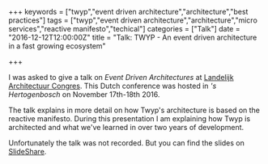 +++
keywords = ["twyp","event driven architecture","architecture","best practices"]
tags = ["twyp","event driven architecture","architecture","micro services","reactive manifesto","techical"]
categories = ["Talk"]
date = "2016-12-12T12:00:00Z"
title = "Talk: TWYP - An event driven architecture in a fast growing ecosystem"

+++

I was asked to give a talk on *Event Driven Architectures* at [Landelijk Architectuur Congres](http://www.laccongres.nl/).
 This Dutch conference was hosted in _'s Hertogenbosch_ on November 17th-18th 2016.

The talk explains in more detail on how Twyp's architecture is based on the reactive manifesto.
During this presentation I am explaining how Twyp is architected and what we've learned in over two years of development.

Unfortunately the talk was not recorded. But you can find the slides on [SlideShare](https://www.slideshare.net/SanderdeGroot3/twyp-an-event-driven-architecture-in-a-fast-growing-ecosystem).